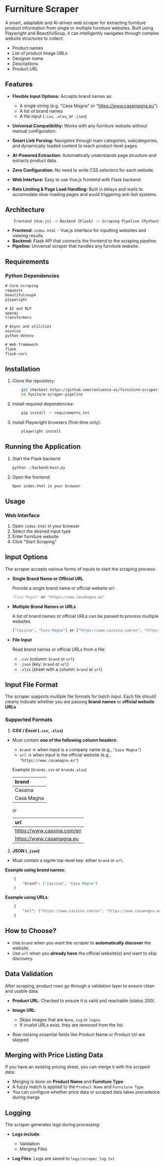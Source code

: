 # Furniture Scraper

A smart, adaptable and AI-driven web scraper for extracting furniture product information from single or multiple furniture websites. Built using Playwright and BeautifulSoup, it can intelligently navigates through complex website structures to collect: 
- Product names
- List of product image URLs
- Designer name
- Descriptions
- Product URL

## Features

- **Flexible Input Options:** Accepts brand names as:
    
    - A single string (e.g. "Casa Magna" or "https://www.casamagna.eu")
    - A list of brand names
    - A file input (`.csv`, `.xlsx`, or `.json`)

- **Universal Compatibility:** Works with any furniture website without manual configuration.

- **Smart Link Parsing:** Navigates through main categories, subcategories, and dynamically loaded content to reach product-level pages.

- **AI-Powered Extraction:** Automatically understands page structure and extracts product data.

- **Zero Configuration:** No need to write CSS selectors for each website.

- **Web Interface:** Easy to use Vue.js frontend with Flask backend.

- **Rate Limiting & Page Load Handling:** Built in delays and waits to accomodate slow-loading pages and avoid triggering anti-bot systems.

## Architecture

```sh
    Frontend (Vue.js) -> Backend (Flask) -> Scraping Pipeline (Python)
```

- **Frontend:** `index.html` - Vue.js interface for inputting websites and viewing results.
- **Backend:** Flask API that connects the frontend to the scraping pipeline.
- **Pipeline:** Universal scraper that handles any furniture website.

## Requirements

### Python Dependencies

```txt
# Core scraping 
requests
beautifulsoup4
playwright

# AI and NLP
openai
transformers

# Async and utilities
asyncio
python-dotenv

# Web framework
flask
flask-cors
```
## Installation

1. Clone the repository:
    ```bash
        git checkout https://github.com/conluence-ai/furniture-scraper-pipeline.git
        cd funiture-scraper-pipeline
    ```

2. Install required dependencies:
    ```bash
        pip install -r requirements.txt
    ```

3. Install Playwright browsers (first-time only):
    ```bash
        playwright install
    ```

## Running the Application

1. Start the Flask backend

    ```python
    python ./backend/main.py
    ```

2. Open the frontend

    ```txt
    Open index.html in your browser
    ```

## Usage

### Web Interface

1. Open `index.html` in your browser
2. Select the desired input type
3. Enter furniture website
4. Click "Start Scraping"

## Input Options

The scraper accepts various forms of inputs to start the scraping process:

- **Single Brand Name or Official URL**

    Provide a single brand name or official website url:

    ```python
    "Casa Magna" or "https://www.casamagna.eu"
    ```

- **Multiple Brand Names or URLs**

    A list of brand names or official URLs can be passed to process multiple websites

    ```python
    ["Cassina", "Casa Magna"] or ["https://www.cassina.com/en", "https://www.casamagna.eu"]
    ```

- **File Input**

    Read brand names or official URLs from a file:
    
    - `.csv` (column: `brand` or `url`)
    - `.json` (key: `brand` or `url`)
    - `.xlsx` (sheet with a column: `brand` or `url`)


## Input File Format

The scraper supports multiple file formats for batch input. Each file should clearly indicate whether you are passing **brand names** or **official website URLs**

### Supported Formats

1. **CSV / Excel (`.csv`, `.xlsx`)**

- Must contain **one of the following column headers**:
    - `brand` -> when input is a company name (e.g., `"Casa Magna"`)
    - `url` -> when input is the official website (e.g., `"https://www.casamagna.eu"`)

    Example (`brands.csv` or `brands.xlsx`)

    | brand |
    | :- |
    | Cassina |
    | Casa Magna |

    or

    | url |
    | :- |
    | https://www.cassina.com/en |
    | https://www.casamagna.eu |

2. **JSON (`.json`)** 

- Must contain a signle top-level key: either `brand` or `url`.

**Example using brand names**:

```json
    {
        "brand": ["Cassina", "Casa Magna"]
    }
```

**Example using URLs**:

```json
    {
        "url": ["https://www.cassina.com/en", "https://www.casamagna.eu"]
    }
```

## How to Choose?

- Use `brand` when you want the scraper to **automatically discover** the website.
- Use `url` when you **already have** the official website(s) and want to skip discovery.

## Data Validation

After scraping, product rows go through a validation layer to ensure clean and usable data:

- **Product URL**: Checked to ensure it is valid and reachable (status 200).
- **Image URL**: 
    
    - Skips images that are `None`, `svg` or `logos`.
    - If invalid URLs exist, they are removed from the list.
- Row missing essential fields like Product Name or Product Url are skipped

## Merging with Price Listing Data

If you have an existing pricing sheet, you can merge it with the scraped data:

- Merging is done on **Product Name** and **Furniture Type**
- A fuzzy match is applied to the `Product Name` and `Furniture Type`
- You can configure whether price data or scraped data takes precedence during merge

## Logging

The scraper generates logs during processing:

- **Logs include**:

    - Validation 
    - Merging Files

- **Log Files**: Logs are saved to `logs/scraper_log.txt`